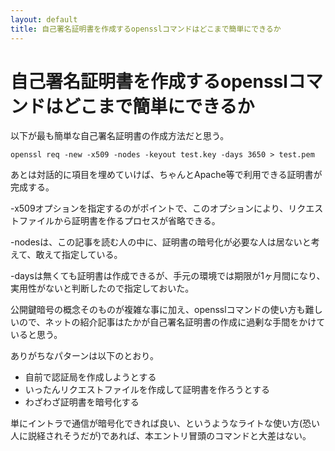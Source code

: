 ```yaml
---
layout: default
title: 自己署名証明書を作成するopensslコマンドはどこまで簡単にできるか
---
```


# 自己署名証明書を作成するopensslコマンドはどこまで簡単にできるか

以下が最も簡単な自己署名証明書の作成方法だと思う。

    openssl req -new -x509 -nodes -keyout test.key -days 3650 > test.pem

あとは対話的に項目を埋めていけば、ちゃんとApache等で利用できる証明書が完成する。

-x509オプションを指定するのがポイントで、このオプションにより、リクエストファイルから証明書を作るプロセスが省略できる。

-nodesは、この記事を読む人の中に、証明書の暗号化が必要な人は居ないと考えて、敢えて指定している。

-daysは無くても証明書は作成できるが、手元の環境では期限が1ヶ月間になり、実用性がないと判断したので指定しておいた。

公開鍵暗号の概念そのものが複雑な事に加え、opensslコマンドの使い方も難しいので、ネットの紹介記事はたかが自己署名証明書の作成に過剰な手間をかけていると思う。

ありがちなパターンは以下のとおり。

*  自前で認証局を作成しようとする
*  いったんリクエストファイルを作成して証明書を作ろうとする
*  わざわざ証明書を暗号化する

単にイントラで通信が暗号化できれば良い、というようなライトな使い方(恐い人に説経されそうだが)であれば、本エントリ冒頭のコマンドと大差はない。
